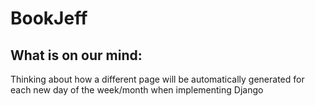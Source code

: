 # BookJeff  
## What is on our mind:  
Thinking about how a different page will be automatically generated for each new day of the week/month when implementing Django

